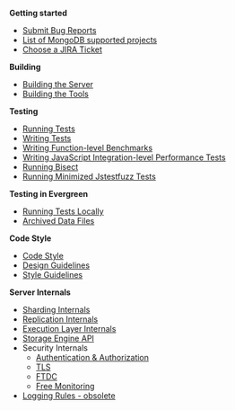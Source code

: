 **Getting started**
* [Submit Bug Reports](Submit-Bug-Reports)
* [List of MongoDB supported projects](Choose-A-Project)
* [Choose a JIRA Ticket](Choose-A-Jira-Ticket)

**Building**
* [Building the Server](Build-Mongodb-From-Source)
* [Building the Tools](Build-Tools-From-Source)

**Testing**
* [Running Tests](Test-The-Mongodb-Server)
* [Writing Tests](Write-Tests-For-Server-Code)
* [Writing Function-level Benchmarks](Write-Benchmark-Tests)
* [Writing JavaScript Integration-level Performance Tests](JavaScript-Performance-Testing-Harness)
* [Running Bisect](Evergreen-Aware-Git-Bisect)
* [Running Minimized Jstestfuzz Tests](Running-minimized-jstestfuzz-tests-locally)

**Testing in Evergreen**
* [Running Tests Locally](Running-Tests-from-Evergreen-Tasks-Locally)
* [Archived Data Files](Archived-Data-Files)

**Code Style**
* [Code Style](Server-Code-Style)
* [Design Guidelines](Server-Design-Guidelines)
* [Style Guidelines](Style-Guidelines)

**Server Internals**
* [Sharding Internals](https://github.com/mongodb/mongo/blob/master/src/mongo/db/s/README.md)
* [Replication Internals](https://github.com/mongodb/mongo/blob/master/src/mongo/db/repl/README.md)
* [Execution Layer Internals](https://github.com/mongodb/mongo/tree/master/src/mongo/db/catalog/README.md)
* [Storage Engine API](https://github.com/mongodb/mongo/tree/master/src/mongo/db/storage/README.md)
* Security Internals
  * [Authentication & Authorization](https://github.com/mongodb/mongo/tree/master/src/mongo/db/auth/README.md)
  * [TLS](https://github.com/mongodb/mongo/tree/master/src/mongo/util/net/README.md)
  * [FTDC](https://github.com/mongodb/mongo/blob/master/src/mongo/db/ftdc/README.md)
  * [Free Monitoring](https://github.com/mongodb/mongo/blob/master/src/mongo/db/free_mon/README.md)
* [Logging Rules - obsolete](Server-Logging-Rules-(obsolete))
